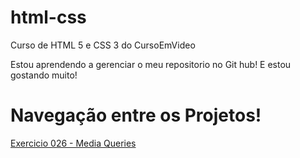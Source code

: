# html-css
 Curso de HTML 5 e CSS 3 do CursoEmVideo

Estou aprendendo a gerenciar o meu repositorio no Git hub!
E estou gostando muito!

<h1> Navegação entre os Projetos! </h1>
<a href="../html-css/exercicios/ex026/mq002/index.html">Exercicio 026 - Media Queries</a>